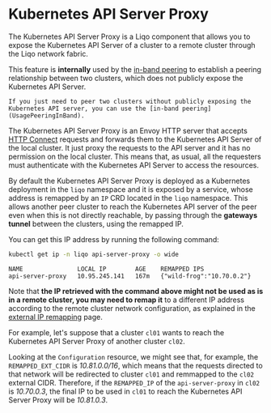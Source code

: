 # Kubernetes API Server Proxy

The Kubernetes API Server Proxy is a Liqo component that allows you to expose the Kubernetes API Server of a cluster to a remote cluster through the Liqo network fabric.

This feature is **internally** used by the [in-band peering](UsagePeeringInBand) to establish a peering relationship between two clusters, which does not publicly expose the Kubernetes API Server.

```{warning}
If you just need to peer two clusters without publicly exposing the Kubernetes API server, you can use the [in-band peering](UsagePeeringInBand).
```

The Kubernetes API Server Proxy is an Envoy HTTP server that accepts [HTTP Connect](https://developer.mozilla.org/en-US/docs/Web/HTTP/Methods/CONNECT) requests and forwards them to the Kubernetes API Server of the local cluster.
It just proxy the requests to the API server and it has no permission on the local cluster.
This means that, as usual, all the requesters must authenticate with the Kubernetes API Server to access the resources.

By default the Kubernetes API Server Proxy is deployed as a Kubernetes deployment in the `liqo` namespace and it is exposed by a service, whose address is remapped by an `IP` CRD located in the `liqo` namespace.
This allows another peer cluster to reach the Kubernetes API server of the peer even when this is not directly reachable, by passing through the **gateways tunnel** between the clusters, using the remapped IP.

You can get this IP address by running the following command:

```bash
kubectl get ip -n liqo api-server-proxy -o wide
```

```text
NAME               LOCAL IP        AGE    REMAPPED IPS
api-server-proxy   10.95.245.141   167m   {"wild-frog":"10.70.0.2"}
```

Note that **the IP retrieved with the command above might not be used as is in a remote cluster, you may need to remap it** to a different IP address according to the remote cluster network configuration, as explained in the [external IP remapping](ExternalIPRemappingConnectToExternalHost) page.

For example, let's suppose that a cluster `cl01` wants to reach the Kubernetes API Server Proxy of another cluster `cl02`.

Looking at the `Configuration` resource, we might see that, for example, the `REMAPPED_EXT_CIDR` is *10.81.0.0/16*, which means that the requests directed to that network will be redirected to cluster `cl01` and remmapped to the `cl02` external CIDR.
Therefore, if the `REMAPPED_IP` of the `api-server-proxy` in `cl02` is *10.70.0.3*, the final IP to be used in `cl01` to reach the Kubernetes API Server Proxy will be *10.81.0.3*.
